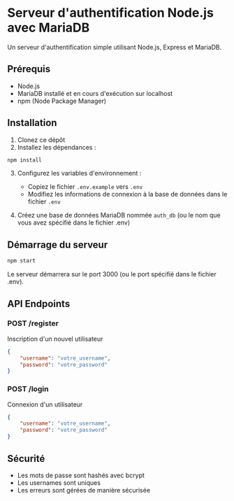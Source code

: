 # Serveur d'authentification Node.js avec MariaDB

Un serveur d'authentification simple utilisant Node.js, Express et MariaDB.

## Prérequis

- Node.js
- MariaDB installé et en cours d'exécution sur localhost
- npm (Node Package Manager)

## Installation

1. Clonez ce dépôt
2. Installez les dépendances :
```bash
npm install
```

3. Configurez les variables d'environnement :
   - Copiez le fichier `.env.example` vers `.env`
   - Modifiez les informations de connexion à la base de données dans le fichier `.env`

4. Créez une base de données MariaDB nommée `auth_db` (ou le nom que vous avez spécifié dans le fichier .env)

## Démarrage du serveur

```bash
npm start
```

Le serveur démarrera sur le port 3000 (ou le port spécifié dans le fichier .env).

## API Endpoints

### POST /register
Inscription d'un nouvel utilisateur
```json
{
    "username": "votre_username",
    "password": "votre_password"
}
```

### POST /login
Connexion d'un utilisateur
```json
{
    "username": "votre_username",
    "password": "votre_password"
}
```

## Sécurité

- Les mots de passe sont hashés avec bcrypt
- Les usernames sont uniques
- Les erreurs sont gérées de manière sécurisée 